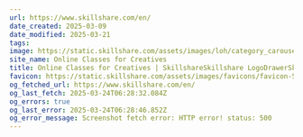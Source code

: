 ```yaml
---
url: https://www.skillshare.com/en/
date_created: 2025-03-09
date_modified: 2025-03-21
tags: 
image: https://static.skillshare.com/assets/images/loh/category_carousel/320x400/graphic_design.webp
site_name: Online Classes for Creatives
title: Online Classes for Creatives | SkillshareSkillshare LogoDrawerSkillshare LogoSkillshare OriginalSkillshare OriginalSkillshare OriginalStaff Pick de SkillshareStaff Pick de SkillshareStaff Pick de SkillshareSkillshare OriginalDownload on the App StoreDownload on AndroidInstagramLinkedInYouTubePinterestTikTok
favicon: https://static.skillshare.com/assets/images/favicons/favicon-512.png
og_fetched_url: https://www.skillshare.com/en/
og_last_fetch: 2025-03-24T06:28:32.084Z
og_errors: true
og_last_error: 2025-03-24T06:28:46.852Z
og_error_message: Screenshot fetch error: HTTP error! status: 500
---
```

